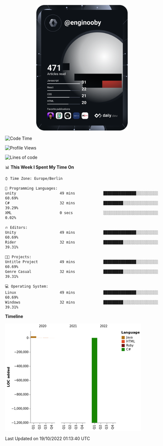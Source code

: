 <p align="center">
<a href="https://app.daily.dev/enginooby"><img src="devcard.svg" width="300" alt="enginooby's Dev Card"/></a>
</p>

<!--START_SECTION:waka-->
![Code Time](http://img.shields.io/badge/Code%20Time-108%20hrs%2054%20mins-blue)

![Profile Views](http://img.shields.io/badge/Profile%20Views-6-blue)

![Lines of code](https://img.shields.io/badge/From%20Hello%20World%20I%27ve%20Written--1%20Million%20lines%20of%20code-blue)

📊 **This Week I Spent My Time On** 

```text
⌚︎ Time Zone: Europe/Berlin

💬 Programming Languages: 
unity                    49 mins             ███████████████░░░░░░░░░░   60.69% 
C#                       32 mins             █████████░░░░░░░░░░░░░░░░   39.29% 
XML                      0 secs              ░░░░░░░░░░░░░░░░░░░░░░░░░   0.02%

🔥 Editors: 
Unity                    49 mins             ███████████████░░░░░░░░░░   60.69% 
Rider                    32 mins             █████████░░░░░░░░░░░░░░░░   39.31%

🐱‍💻 Projects: 
Untitle Project          49 mins             ███████████████░░░░░░░░░░   60.69% 
Genre Casual             32 mins             █████████░░░░░░░░░░░░░░░░   39.31%

💻 Operating System: 
Linux                    49 mins             ███████████████░░░░░░░░░░   60.69% 
Windows                  32 mins             █████████░░░░░░░░░░░░░░░░   39.31%

```

**Timeline**

![Chart not found](https://raw.githubusercontent.com/enginooby/enginooby/main/charts/bar_graph.png) 


 Last Updated on 19/10/2022 01:13:40 UTC
<!--END_SECTION:waka-->

